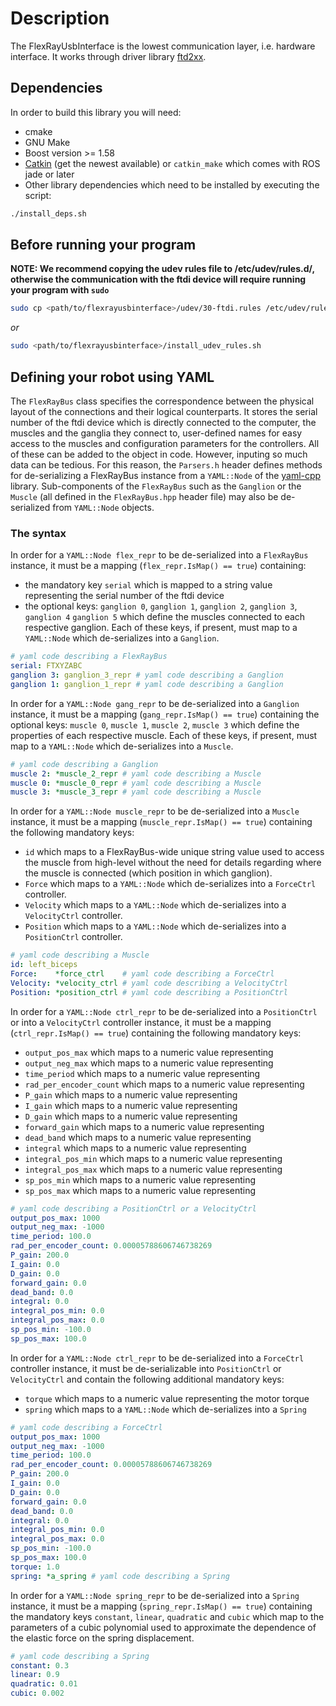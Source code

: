 # Description
The FlexRayUsbInterface is the lowest communication layer, i.e. hardware interface.
It works through driver library [ftd2xx](http://www.ftdichip.com/Drivers/D2XX.htm).

## Dependencies

In order to build this library you will need:
- cmake 
- GNU Make
- Boost version >= 1.58
- [Catkin](https://github.com/ros/catkin) (get the newest available) or `catkin_make` which comes with ROS jade or later
- Other library dependencies which need to be installed by executing the script:
```bash
./install_deps.sh
```

## Before running your program #
__NOTE: We recommend copying the udev rules file to /etc/udev/rules.d/, otherwise the communication with the ftdi device will require running your program with `sudo`__

```bash
sudo cp <path/to/flexrayusbinterface>/udev/30-ftdi.rules /etc/udev/rules.d/
```
_or_
```bash
sudo <path/to/flexrayusbinterface>/install_udev_rules.sh
```

## Defining your robot using YAML

The `FlexRayBus` class specifies the correspondence between the physical layout of the connections and their logical counterparts. It stores the serial number of the ftdi device which is directly connected to the computer, the muscles and the ganglia they connect to, user-defined names for easy access to the muscles and configuration parameters for the controllers. All of these can be added to the object in code. However, inputing so much data can be tedious. For this reason, the `Parsers.h` header defines methods for de-serializing a FlexRayBus instance from a `YAML::Node` of the [yaml-cpp](https://github.com/jbeder/yaml-cpp) library. Sub-components of the `FlexRayBus` such as the `Ganglion` or the `Muscle` (all defined in the `FlexRayBus.hpp` header file) may also be de-serialized from `YAML::Node` objects.

### The syntax

In order for a `YAML::Node flex_repr` to be de-serialized into a `FlexRayBus` instance, it must be a mapping (`flex_repr.IsMap() == true`) containing:
 - the mandatory key `serial` which is mapped to a string value representing the serial number of the ftdi device
 - the optional keys: `ganglion 0`, `ganglion 1`, `ganglion 2`, `ganglion 3`, `ganglion 4` `ganglion 5` which define the muscles connected to each respective ganglion. Each of these keys, if present, must map to a `YAML::Node` which de-serializes into a `Ganglion`.

```yaml
# yaml code describing a FlexRayBus
serial: FTXYZABC
ganglion 3: ganglion_3_repr # yaml code describing a Ganglion
ganglion 1: ganglion_1_repr # yaml code describing a Ganglion
```

In order for a `YAML::Node gang_repr` to be de-serialized into a `Ganglion` instance, it must be a mapping (`gang_repr.IsMap() == true`) containing the optional keys: `muscle 0`, `muscle 1`, `muscle 2`, `muscle 3` which define the properties of each respective muscle. Each of these keys, if present, must map to a `YAML::Node` which de-serializes into a `Muscle`.

```yaml
# yaml code describing a Ganglion
muscle 2: *muscle_2_repr # yaml code describing a Muscle
muscle 0: *muscle_0_repr # yaml code describing a Muscle
muscle 3: *muscle_3_repr # yaml code describing a Muscle
```

In order for a `YAML::Node muscle_repr` to be de-serialized into a `Muscle` instance, it must be a mapping (`muscle_repr.IsMap() == true`) containing the following mandatory keys:
 - `id` which maps to a FlexRayBus-wide unique string value used to access the muscle from high-level without the need for details regarding where the muscle is connected (which position in which ganglion).
 - `Force` which maps to a `YAML::Node` which de-serializes into a `ForceCtrl` controller.
 - `Velocity` which maps to a `YAML::Node` which de-serializes into a `VelocityCtrl` controller.
 - `Position` which maps to a `YAML::Node` which de-serializes into a `PositionCtrl` controller.

```yaml
# yaml code describing a Muscle
id: left_biceps
Force:    *force_ctrl    # yaml code describing a ForceCtrl
Velocity: *velocity_ctrl # yaml code describing a VelocityCtrl
Position: *position_ctrl # yaml code describing a PositionCtrl
```

In order for a `YAML::Node ctrl_repr` to be de-serialized into a `PositionCtrl` or into a `VelocityCtrl` controller instance, it must be a mapping (`ctrl_repr.IsMap() == true`) containing the following mandatory keys:

 - `output_pos_max` which maps to a numeric value representing 
 - `output_neg_max` which maps to a numeric value representing 
 - `time_period` which maps to a numeric value representing 
 - `rad_per_encoder_count` which maps to a numeric value representing 
 - `P_gain` which maps to a numeric value representing 
 - `I_gain` which maps to a numeric value representing 
 - `D_gain` which maps to a numeric value representing 
 - `forward_gain` which maps to a numeric value representing 
 - `dead_band` which maps to a numeric value representing 
 - `integral` which maps to a numeric value representing 
 - `integral_pos_min` which maps to a numeric value representing 
 - `integral_pos_max` which maps to a numeric value representing 
 - `sp_pos_min` which maps to a numeric value representing 
 - `sp_pos_max` which maps to a numeric value representing 

```yaml
# yaml code describing a PositionCtrl or a VelocityCtrl
output_pos_max: 1000
output_neg_max: -1000
time_period: 100.0
rad_per_encoder_count: 0.00005788606746738269
P_gain: 200.0
I_gain: 0.0
D_gain: 0.0
forward_gain: 0.0
dead_band: 0.0
integral: 0.0
integral_pos_min: 0.0
integral_pos_max: 0.0
sp_pos_min: -100.0
sp_pos_max: 100.0
```

 In order for a `YAML::Node ctrl_repr` to be de-serialized into a `ForceCtrl` controller instance, it must be de-serializable into `PositionCtrl` or `VelocityCtrl` and contain the following additional mandatory keys:
 - `torque` which maps to a numeric value representing the motor torque
 - `spring` which maps to a `YAML::Node` which de-serializes into a `Spring`

```yaml
# yaml code describing a ForceCtrl
output_pos_max: 1000
output_neg_max: -1000
time_period: 100.0
rad_per_encoder_count: 0.00005788606746738269
P_gain: 200.0
I_gain: 0.0
D_gain: 0.0
forward_gain: 0.0
dead_band: 0.0
integral: 0.0
integral_pos_min: 0.0
integral_pos_max: 0.0
sp_pos_min: -100.0
sp_pos_max: 100.0
torque: 1.0
spring: *a_spring # yaml code describing a Spring
```

In order for a `YAML::Node spring_repr` to be de-serialized into a `Spring` instance, it must be a mapping (`spring_repr.IsMap() == true`) containing the mandatory keys `constant`, `linear`, `quadratic` and `cubic` which map to the parameters of a cubic polynomial used to approximate the dependence of the elastic force on the spring displacement.

```yaml
# yaml code describing a Spring
constant: 0.3
linear: 0.9
quadratic: 0.01
cubic: 0.002
```
